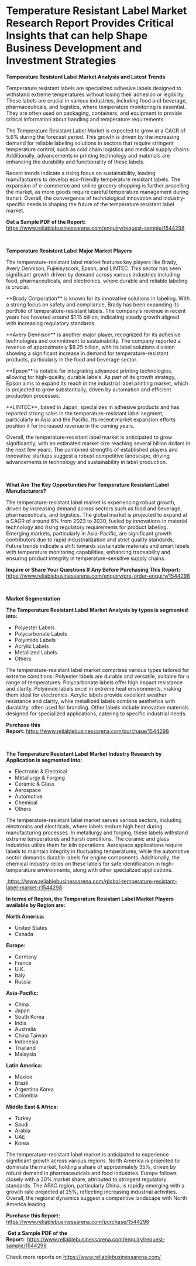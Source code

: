 <p><h1>Temperature Resistant Label Market Research Report Provides Critical Insights that can help Shape Business Development and Investment Strategies</h1></p><p><strong>Temperature Resistant Label Market Analysis and Latest Trends</strong></p>
<p><p>Temperature resistant labels are specialized adhesive labels designed to withstand extreme temperatures without losing their adhesion or legibility. These labels are crucial in various industries, including food and beverage, pharmaceuticals, and logistics, where temperature monitoring is essential. They are often used on packaging, containers, and equipment to provide critical information about handling and temperature requirements.</p><p>The Temperature Resistant Label Market is expected to grow at a CAGR of 5.6% during the forecast period. This growth is driven by the increasing demand for reliable labeling solutions in sectors that require stringent temperature control, such as cold chain logistics and medical supply chains. Additionally, advancements in printing technology and materials are enhancing the durability and functionality of these labels. </p><p>Recent trends indicate a rising focus on sustainability, leading manufacturers to develop eco-friendly temperature resistant labels. The expansion of e-commerce and online grocery shopping is further propelling the market, as more goods require careful temperature management during transit. Overall, the convergence of technological innovation and industry-specific needs is shaping the future of the temperature resistant label market.</p></p>
<p><strong>Get a Sample PDF of the Report:&nbsp;</strong> <a href="https://www.reliablebusinessarena.com/enquiry/request-sample/1544298?utm_campaign=2133&utm_medium=2&utm_source=Github&utm_content=ia&utm_term=05042025&utm_id=temperature-resistant-label">https://www.reliablebusinessarena.com/enquiry/request-sample/1544298</a></p>
<p>&nbsp;</p>
<p><strong>Temperature Resistant Label Major Market Players</strong></p>
<p><p>The temperature-resistant label market features key players like Brady, Avery Dennison, Fujieisyscom, Epson, and LINTEC. This sector has seen significant growth driven by demand across various industries including food, pharmaceuticals, and electronics, where durable and reliable labeling is crucial.</p><p>**Brady Corporation** is known for its innovative solutions in labeling. With a strong focus on safety and compliance, Brady has been expanding its portfolio of temperature-resistant labels. The company’s revenue in recent years has hovered around $1.15 billion, indicating steady growth aligned with increasing regulatory standards.</p><p>**Avery Dennison** is another major player, recognized for its adhesive technologies and commitment to sustainability. The company reported a revenue of approximately $8.25 billion, with its label solutions division showing a significant increase in demand for temperature-resistant products, particularly in the food and beverage sector.</p><p>**Epson** is notable for integrating advanced printing technologies, allowing for high-quality, durable labels. As part of its growth strategy, Epson aims to expand its reach in the industrial label printing market, which is projected to grow substantially, driven by automation and efficient production processes.</p><p>**LINTEC**, based in Japan, specializes in adhesive products and has reported strong sales in the temperature-resistant label segment, particularly in Asia and the Pacific. Its recent market expansion efforts position it for increased revenue in the coming years.</p><p>Overall, the temperature-resistant label market is anticipated to grow significantly, with an estimated market size reaching several billion dollars in the next few years. The combined strengths of established players and innovative startups suggest a robust competitive landscape, driving advancements in technology and sustainability in label production.</p></p>
<p>&nbsp;</p>
<p><strong>What Are The Key Opportunities For Temperature Resistant Label Manufacturers?</strong></p>
<p><p>The temperature-resistant label market is experiencing robust growth, driven by increasing demand across sectors such as food and beverage, pharmaceuticals, and logistics. The global market is projected to expand at a CAGR of around 6% from 2023 to 2030, fueled by innovations in material technology and rising regulatory requirements for product labeling. Emerging markets, particularly in Asia-Pacific, are significant growth contributors due to rapid industrialization and strict quality standards. Future trends indicate a shift towards sustainable materials and smart labels with temperature monitoring capabilities, enhancing traceability and ensuring product integrity in temperature-sensitive supply chains.</p></p>
<p><strong>Inquire or Share Your Questions If Any Before Purchasing This Report:</strong> <a href="https://www.reliablebusinessarena.com/enquiry/pre-order-enquiry/1544298?utm_campaign=2133&utm_medium=2&utm_source=Github&utm_content=ia&utm_term=05042025&utm_id=temperature-resistant-label">https://www.reliablebusinessarena.com/enquiry/pre-order-enquiry/1544298</a></p>
<p>&nbsp;</p>
<p><strong>Market Segmentation</strong></p>
<p><strong>The Temperature Resistant Label Market Analysis by types is segmented into:</strong></p>
<p><ul><li>Polyester Labels</li><li>Polycarbonate Labels</li><li>Polyimide Labels</li><li>Acrylic Labels</li><li>Metallized Labels</li><li>Others</li></ul></p>
<p><p>The temperature-resistant label market comprises various types tailored for extreme conditions. Polyester labels are durable and versatile, suitable for a range of temperatures. Polycarbonate labels offer high impact resistance and clarity. Polyimide labels excel in extreme heat environments, making them ideal for electronics. Acrylic labels provide excellent weather resistance and clarity, while metallized labels combine aesthetics with durability, often used for branding. Other labels include innovative materials designed for specialized applications, catering to specific industrial needs.</p></p>
<p><strong>Purchase this Report:&nbsp;</strong><a href="https://www.reliablebusinessarena.com/purchase/1544298?utm_campaign=2133&utm_medium=2&utm_source=Github&utm_content=ia&utm_term=05042025&utm_id=temperature-resistant-label">https://www.reliablebusinessarena.com/purchase/1544298</a></p>
<p>&nbsp;</p>
<p><strong>The Temperature Resistant Label Market Industry Research by Application is segmented into:</strong></p>
<p><ul><li>Electronic & Electrical</li><li>Metallurgy & Forging</li><li>Ceramic & Glass</li><li>Aerospace</li><li>Automotive</li><li>Chemical</li><li>Others</li></ul></p>
<p><p>The temperature-resistant label market serves various sectors, including electronics and electricals, where labels endure high heat during manufacturing processes. In metallurgy and forging, these labels withstand extreme temperatures and harsh conditions. The ceramic and glass industries utilize them for kiln operations. Aerospace applications require labels to maintain integrity in fluctuating temperatures, while the automotive sector demands durable labels for engine components. Additionally, the chemical industry relies on these labels for safe identification in high-temperature environments, along with other specialized applications.</p></p>
<p><a href="https://www.reliablebusinessarena.com/global-temperature-resistant-label-market-r1544298?utm_campaign=2133&utm_medium=2&utm_source=Github&utm_content=ia&utm_term=05042025&utm_id=temperature-resistant-label">&nbsp;https://www.reliablebusinessarena.com/global-temperature-resistant-label-market-r1544298</a></p>
<p><strong>In terms of Region, the Temperature Resistant Label Market Players available by Region are:</strong></p>
<p>
    <p> <strong> North America: </strong>
        <ul>
            <li>United States</li>
            <li>Canada</li>
        </ul>
        </p> 
    <p> <strong> Europe: </strong>
        <ul>
            <li>Germany</li>
            <li>France</li>
            <li>U.K.</li>
            <li>Italy</li>
            <li>Russia</li>
        </ul>
        </p> 
    <p> <strong> Asia-Pacific: </strong>
        <ul>
            <li>China</li>
            <li>Japan</li>
            <li>South Korea</li>
            <li>India</li>
            <li>Australia</li>
            <li>China Taiwan</li>
            <li>Indonesia</li>
            <li>Thailand</li>
            <li>Malaysia</li>
        </ul>
        </p> 
    <p> <strong> Latin America: </strong>
        <ul>
            <li>Mexico</li>
            <li>Brazil</li>
            <li>Argentina Korea</li>
            <li>Colombia</li>
        </ul>
        </p> 
    <p> <strong> Middle East & Africa: </strong>
        <ul>
            <li>Turkey</li>
            <li>Saudi</li>
            <li>Arabia</li>
            <li>UAE</li>
            <li>Korea</li>
        </ul>
    </p>
    </p>
<p><p>The temperature-resistant label market is anticipated to experience significant growth across various regions. North America is projected to dominate the market, holding a share of approximately 35%, driven by robust demand in pharmaceuticals and food industries. Europe follows closely with a 30% market share, attributed to stringent regulatory standards. The APAC region, particularly China, is rapidly emerging with a growth rate projected at 25%, reflecting increasing industrial activities. Overall, the regional dynamics suggest a competitive landscape with North America leading.</p></p>
<p><strong>Purchase this Report: </strong><a href="https://www.reliablebusinessarena.com/purchase/1544298?utm_campaign=2133&utm_medium=2&utm_source=Github&utm_content=ia&utm_term=05042025&utm_id=temperature-resistant-label">https://www.reliablebusinessarena.com/purchase/1544298</a></p>
<p>&nbsp;<strong>Get a Sample PDF of the Report:&nbsp;&nbsp;</strong><a href="https://www.reliablebusinessarena.com/enquiry/request-sample/1544298?utm_campaign=2133&utm_medium=2&utm_source=Github&utm_content=ia&utm_term=05042025&utm_id=temperature-resistant-label">https://www.reliablebusinessarena.com/enquiry/request-sample/1544298</a></p>
<p><strong></strong></p>
<p>Check more reports on <a href="https://www.reliablebusinessarena.com/?utm_campaign=2133&utm_medium=2&utm_source=Github&utm_content=ia&utm_term=05042025&utm_id=temperature-resistant-label">https://www.reliablebusinessarena.com/</a></p>